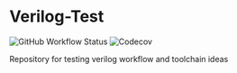 Verilog-Test
============

![GitHub Workflow Status](https://img.shields.io/github/workflow/status/nickelpro/verilog-test/Verilator-Test?label=tests&style=flat-square)
![Codecov](https://img.shields.io/codecov/c/github/nickelpro/verilog-test?style=flat-square)

Repository for testing verilog workflow and toolchain ideas

